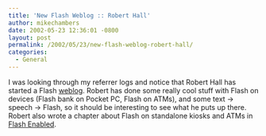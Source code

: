 ```yaml
---
title: 'New Flash Weblog :: Robert Hall'
author: mikechambers
date: 2002-05-23 12:36:01 -0800
layout: post
permalink: /2002/05/23/new-flash-weblog-robert-hall/
categories:
  - General
---
```



I was looking through my referrer logs and notice that Robert Hall has started a Flash [weblog][1]. Robert has done some really cool stuff with Flash on devices (Flash bank on Pocket PC, Flash on ATMs), and some text -> speech -> Flash, so it should be interesting to see what he puts up there.  
Robert also wrote a chapter about Flash on standalone kiosks and ATMs in [Flash Enabled][2].

 [1]: http://www.impossibilities.com/blog/
 [2]: http://www.flashenabled.com/book/